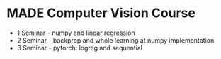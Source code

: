 # MADE Computer Vision Course

* 1 Seminar - numpy and linear regression
* 2 Seminar - backprop and whole learning at numpy implementation
* 3 Seminar - pytorch: logreg and sequential
